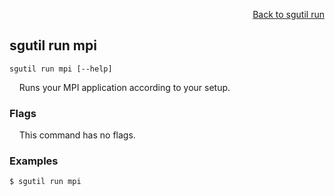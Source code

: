 <div id="readme" class="Box-body readme blob js-code-block-container">
<article class="markdown-body entry-content p-3 p-md-6" itemprop="text">
<p align="right">
<a href="https://github.com/fpgasystems/hacc/blob/main/cli/docs/sgutil-run.md#sgutil-run">Back to sgutil run</a>
</p>

## sgutil run mpi

<code>sgutil run mpi [--help]</code>
<p>
  &nbsp; &nbsp; Runs your MPI application according to your setup.
</p>

### Flags
<p>
  &nbsp; &nbsp; This command has no flags.
</p>

### Examples
```
$ sgutil run mpi
```